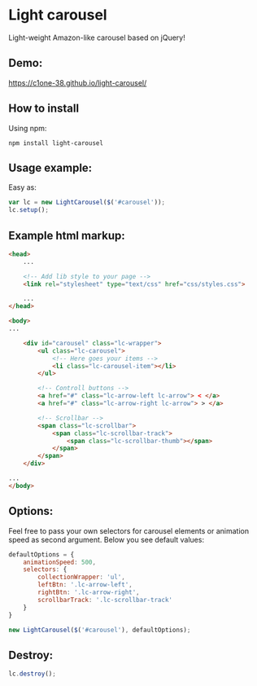 # Light carousel
Light-weight Amazon-like carousel based on jQuery!

## Demo:
<a href="https://c1one-38.github.io/light-carousel/">https://c1one-38.github.io/light-carousel/</a>

## How to install

Using npm: 

```
npm install light-carousel
```

## Usage example:

Easy as:

```js
var lc = new LightCarousel($('#carousel'));
lc.setup();
```

## Example html markup:

```html
<head>
	...

	<!-- Add lib style to your page -->
	<link rel="stylesheet" type="text/css" href="css/styles.css">

	...
</head>

<body>
...

	<div id="carousel" class="lc-wrapper">
		<ul class="lc-carousel">
			<!-- Here goes your items -->
			<li class="lc-carousel-item"></li>
		</ul>

		<!-- Controll buttons -->
		<a href="#" class="lc-arrow-left lc-arrow"> < </a>
		<a href="#" class="lc-arrow-right lc-arrow"> > </a>

		<!-- Scrollbar -->
		<span class="lc-scrollbar">
			<span class="lc-scrollbar-track">
				<span class="lc-scrollbar-thumb"></span>
			</span>
		</span>
	</div>

...
</body>
```

## Options:

Feel free to pass your own selectors for carousel elements or animation speed as second argument. Below you see default values:

```js
defaultOptions = {
	animationSpeed: 500,
	selectors: {
		collectionWrapper: 'ul',
		leftBtn: '.lc-arrow-left',
		rightBtn: '.lc-arrow-right',
		scrollbarTrack: '.lc-scrollbar-track'
	}
}

new LightCarousel($('#carousel'), defaultOptions);
```

## Destroy:

```js
lc.destroy();
```
